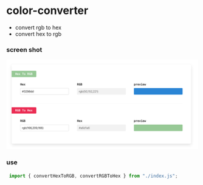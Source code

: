 # color-converter

- convert rgb to hex
- convert hex to rgb

### screen shot

![screenshot](./demos.png)

### use

```javascript
 import { convertHexToRGB, convertRGBToHex } from "./index.js";
```
